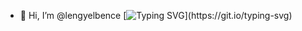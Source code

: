 - 👋 Hi, I’m @lengyelbence
[![Typing SVG](https://readme-typing-svg.herokuapp.com/?lines=Üdvözöllek+a+profilomon!;Nézz+körül+nyugodtan!)](https://git.io/typing-svg)
